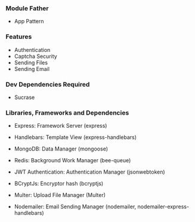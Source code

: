 ### Module Father
 - App Pattern

### Features
- Authentication
- Captcha Security
- Sending Files
- Sending Email

### Dev Dependencies Required
- Sucrase

### Libraries, Frameworks and Dependencies
- Express: Framework Server (express)
- Handlebars: Template View (express-handlebars)
- MongoDB: Data Manager (mongoose)
- Redis: Background Work Manager (bee-queue)

- JWT Authentication: Authentication Manager (jsonwebtoken)
- BCryptJs: Encryptor hash (bcryptjs)
- Multer: Upload File Manager (Multer)
- Nodemailer: Email Sending Manager (nodemailer, nodemailer-express-handlebars)

